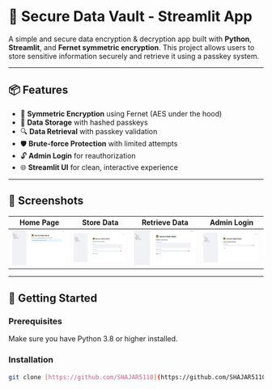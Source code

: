 # 🔐 Secure Data Vault - Streamlit App

A simple and secure data encryption & decryption app built with **Python**, **Streamlit**, and **Fernet symmetric encryption**. This project allows users to store sensitive information securely and retrieve it using a passkey system.

---

## 📦 Features

- 🔑 **Symmetric Encryption** using Fernet (AES under the hood)
- 📝 **Data Storage** with hashed passkeys
- 🔍 **Data Retrieval** with passkey validation
- 🛡️ **Brute-force Protection** with limited attempts
- 🔓 **Admin Login** for reauthorization
- 🌐 **Streamlit UI** for clean, interactive experience

---

## 📸 Screenshots

| Home Page | Store Data | Retrieve Data | Admin Login |
|-----------|------------|---------------|-------------|
| ![home](screenshots/home.png) | ![store](screenshots/store.png) | ![retrieve](screenshots/retrieve.png) | ![admin](screenshots/admin.png) |

---

## 🚀 Getting Started

### Prerequisites

Make sure you have Python 3.8 or higher installed.

### Installation

```bash
git clone [https://github.com/SHAJAR5110](https://github.com/SHAJAR5110/Secure-Data-Encryption-System-Using-Streamlit
```

